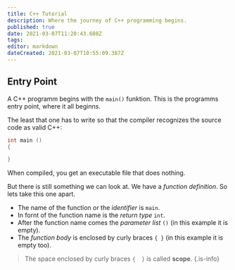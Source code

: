 ```yaml
---
title: C++ Tutorial
description: Where the journey of C++ programming begins.
published: true
date: 2021-03-07T11:20:43.608Z
tags: 
editor: markdown
dateCreated: 2021-03-07T10:55:09.387Z
---
```


## Entry Point

A C++ programm begins with the `main()` funktion. This is the programms entry point, where it all beginns.

The least that one has to write so that the compiler recognizes the source code as valid C++:
```c++
int main () 
{

}
```
When compiled, you get an executable file that does nothing.

But there is still something we can look at. We have a *function definition*. So lets take this one apart.

- The name of the function or the *identifier* is `main`. 
- In fornt of the function name is the *return type* `int`.
- After the function name comes the *parameter list* `()` (in this example it is empty).
- The *function body* is enclosed by curly braces `{ }` (in this example it is empty too).

> The space enclosed by curly braces `{  }` is called **scope**.
{.is-info}
